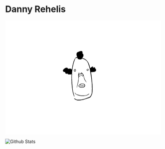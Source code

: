 # Danny Rehelis
<img align="center" src="https://raw.githubusercontent.com/autogun/autogun/master/images/animation.gif" alt="Banner">

![Github Stats](https://github-readme-stats.vercel.app/api?username=drehelis&show_icons=true)

